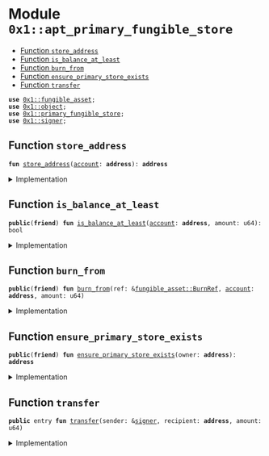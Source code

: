 <a id="0x1_apt_primary_fungible_store"></a>

# Module `0x1::apt_primary_fungible_store`

- [Function `store_address`](#0x1_apt_primary_fungible_store_store_address)
- [Function `is_balance_at_least`](#0x1_apt_primary_fungible_store_is_balance_at_least)
- [Function `burn_from`](#0x1_apt_primary_fungible_store_burn_from)
- [Function `ensure_primary_store_exists`](#0x1_apt_primary_fungible_store_ensure_primary_store_exists)
- [Function `transfer`](#0x1_apt_primary_fungible_store_transfer)

<pre><code><b>use</b> <a href="fungible_asset.md#0x1_fungible_asset">0x1::fungible_asset</a>;
<b>use</b> <a href="object.md#0x1_object">0x1::object</a>;
<b>use</b> <a href="primary_fungible_store.md#0x1_primary_fungible_store">0x1::primary_fungible_store</a>;
<b>use</b> <a href="../../aptos-stdlib/../move-stdlib/doc/signer.md#0x1_signer">0x1::signer</a>;
</code></pre>

<a id="0x1_apt_primary_fungible_store_store_address"></a>

## Function `store_address`

<pre><code><b>fun</b> <a href="apt_primary_fungible_store.md#0x1_apt_primary_fungible_store_store_address">store_address</a>(<a href="account.md#0x1_account">account</a>: <b>address</b>): <b>address</b>
</code></pre>

<details>
<summary>Implementation</summary>

<pre><code>inline <b>fun</b> <a href="apt_primary_fungible_store.md#0x1_apt_primary_fungible_store_store_address">store_address</a>(<a href="account.md#0x1_account">account</a>: <b>address</b>): <b>address</b> {
    <a href="object.md#0x1_object_create_user_derived_object_address">object::create_user_derived_object_address</a>(<a href="account.md#0x1_account">account</a>, @aptos_fungible_asset)
}
</code></pre>

</details>

<a id="0x1_apt_primary_fungible_store_is_balance_at_least"></a>

## Function `is_balance_at_least`

<pre><code><b>public</b>(<b>friend</b>) <b>fun</b> <a href="apt_primary_fungible_store.md#0x1_apt_primary_fungible_store_is_balance_at_least">is_balance_at_least</a>(<a href="account.md#0x1_account">account</a>: <b>address</b>, amount: u64): bool
</code></pre>

<details>
<summary>Implementation</summary>

<pre><code><b>public</b>(<b>friend</b>) <b>fun</b> <a href="apt_primary_fungible_store.md#0x1_apt_primary_fungible_store_is_balance_at_least">is_balance_at_least</a>(<a href="account.md#0x1_account">account</a>: <b>address</b>, amount: u64): bool {
    <b>let</b> store_addr = <a href="apt_primary_fungible_store.md#0x1_apt_primary_fungible_store_store_address">store_address</a>(<a href="account.md#0x1_account">account</a>);
    <a href="fungible_asset.md#0x1_fungible_asset_is_address_balance_at_least">fungible_asset::is_address_balance_at_least</a>(store_addr, amount)
}
</code></pre>

</details>

<a id="0x1_apt_primary_fungible_store_burn_from"></a>

## Function `burn_from`

<pre><code><b>public</b>(<b>friend</b>) <b>fun</b> <a href="apt_primary_fungible_store.md#0x1_apt_primary_fungible_store_burn_from">burn_from</a>(ref: &<a href="fungible_asset.md#0x1_fungible_asset_BurnRef">fungible_asset::BurnRef</a>, <a href="account.md#0x1_account">account</a>: <b>address</b>, amount: u64)
</code></pre>

<details>
<summary>Implementation</summary>

<pre><code><b>public</b>(<b>friend</b>) <b>fun</b> <a href="apt_primary_fungible_store.md#0x1_apt_primary_fungible_store_burn_from">burn_from</a>(
    ref: &BurnRef,
    <a href="account.md#0x1_account">account</a>: <b>address</b>,
    amount: u64,
) {
    // Skip burning <b>if</b> amount is zero. This shouldn't <a href="../../aptos-stdlib/../move-stdlib/doc/error.md#0x1_error">error</a> out <b>as</b> it's called <b>as</b> part of transaction fee burning.
    <b>if</b> (amount != 0) {
        <b>let</b> store_addr = <a href="apt_primary_fungible_store.md#0x1_apt_primary_fungible_store_store_address">store_address</a>(<a href="account.md#0x1_account">account</a>);
        <a href="fungible_asset.md#0x1_fungible_asset_address_burn_from">fungible_asset::address_burn_from</a>(ref, store_addr, amount);
    };
}
</code></pre>

</details>

<a id="0x1_apt_primary_fungible_store_ensure_primary_store_exists"></a>

## Function `ensure_primary_store_exists`

<pre><code><b>public</b>(<b>friend</b>) <b>fun</b> <a href="apt_primary_fungible_store.md#0x1_apt_primary_fungible_store_ensure_primary_store_exists">ensure_primary_store_exists</a>(owner: <b>address</b>): <b>address</b>
</code></pre>

<details>
<summary>Implementation</summary>

<pre><code><b>public</b>(<b>friend</b>) inline <b>fun</b> <a href="apt_primary_fungible_store.md#0x1_apt_primary_fungible_store_ensure_primary_store_exists">ensure_primary_store_exists</a>(owner: <b>address</b>): <b>address</b> {
    <b>let</b> store_addr = <a href="apt_primary_fungible_store.md#0x1_apt_primary_fungible_store_store_address">store_address</a>(owner);
    <b>if</b> (<a href="fungible_asset.md#0x1_fungible_asset_store_exists">fungible_asset::store_exists</a>(store_addr)) {
        store_addr
    } <b>else</b> {
        <a href="object.md#0x1_object_object_address">object::object_address</a>(&<a href="primary_fungible_store.md#0x1_primary_fungible_store_create_primary_store">primary_fungible_store::create_primary_store</a>(owner, <a href="object.md#0x1_object_address_to_object">object::address_to_object</a>&lt;Metadata&gt;(@aptos_fungible_asset)))
    }
}
</code></pre>

</details>

<a id="0x1_apt_primary_fungible_store_transfer"></a>

## Function `transfer`

<pre><code><b>public</b> entry <b>fun</b> <a href="apt_primary_fungible_store.md#0x1_apt_primary_fungible_store_transfer">transfer</a>(sender: &<a href="../../aptos-stdlib/../move-stdlib/doc/signer.md#0x1_signer">signer</a>, recipient: <b>address</b>, amount: u64)
</code></pre>

<details>
<summary>Implementation</summary>

<pre><code><b>public</b> entry <b>fun</b> <a href="apt_primary_fungible_store.md#0x1_apt_primary_fungible_store_transfer">transfer</a>(
    sender: &<a href="../../aptos-stdlib/../move-stdlib/doc/signer.md#0x1_signer">signer</a>,
    recipient: <b>address</b>,
    amount: u64,
) {
    <b>let</b> sender_store = <a href="apt_primary_fungible_store.md#0x1_apt_primary_fungible_store_ensure_primary_store_exists">ensure_primary_store_exists</a>(<a href="../../aptos-stdlib/../move-stdlib/doc/signer.md#0x1_signer_address_of">signer::address_of</a>(sender));
    <b>let</b> recipient_store = <a href="apt_primary_fungible_store.md#0x1_apt_primary_fungible_store_ensure_primary_store_exists">ensure_primary_store_exists</a>(recipient);

    // <b>use</b> <b>internal</b> APIs, <b>as</b> they skip:
    // - owner, frozen and dispatchable checks
    // <b>as</b> APT cannot be frozen or have dispatch, and PFS cannot be transfered
    // (PFS could potentially be burned. regular transfer would permanently unburn the store.
    // Ignoring the check here <b>has</b> the equivalent of unburning, transfers, and then burning again)
    <a href="fungible_asset.md#0x1_fungible_asset_deposit_internal">fungible_asset::deposit_internal</a>(recipient_store, <a href="fungible_asset.md#0x1_fungible_asset_withdraw_internal">fungible_asset::withdraw_internal</a>(sender_store, amount));
}
</code></pre>

</details>

[move-book]: https://aptos.dev/move/book/SUMMARY
